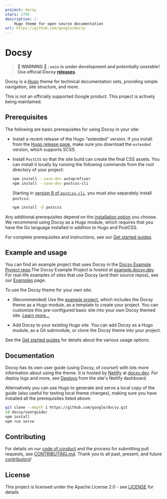 ```yaml
---
project: docsy
stars: 2795
description: |-
    Hugo theme for open source documentation
url: https://github.com/google/docsy
---
```


# Docsy

> **🚧 WARNING 🚧 : `main` is under development and potentially unstable! Use
> official Docsy [releases].**

Docsy is a [Hugo](https://gohugo.io) theme for technical documentation sets,
providing simple navigation, site structure, and more.

This is not an officially supported Google product. This project is actively
being maintained.

## Prerequisites

The following are basic prerequisites for using Docsy in your site:

- Install a recent release of the Hugo "extended" version. If you install from
  the [Hugo release page](https://github.com/gohugoio/hugo/releases), make sure
  you download the `extended` version, which supports SCSS.

- Install `PostCSS` so that the site build can create the final CSS assets. You
  can install it locally by running the following commands from the root
  directory of your project:

  ```sh
  npm install --save-dev autoprefixer
  npm install --save-dev postcss-cli
  ```

  Starting in
  [version 8 of `postcss-cli`](https://github.com/postcss/postcss-cli/blob/master/CHANGELOG.md),
  you must also separately install `postcss`:

  ```sh
  npm install -D postcss
  ```

Any additional prerequisites depend on the
[installation option](https://www.docsy.dev/docs/get-started/#installation-options)
you choose. We recommend using Docsy as a Hugo module, which requires that you
have the Go language installed in addition to Hugo and PostCSS.

For complete prerequisites and instructions, see our
[Get started guides](https://www.docsy.dev/docs/get-started/).

## Example and usage

You can find an example project that uses Docsy in the
[Docsy Example Project repo](https://github.com/google/docsy-example).The Docsy
Example Project is hosted at [example.docsy.dev](https://example.docsy.dev). For
real-life examples of sites that use Docsy (and their source repos), see our
[Examples](https://www.docsy.dev/docs/examples/) page.

To use the Docsy theme for your own site:

- (Recommended) Use the
  [example project](https://github.com/google/docsy-example), which includes the
  Docsy theme as a Hugo module, as a template to create your project. You can
  customize this pre-configured basic site into your own Docsy themed site.
  [Learn more...](https://github.com/google/docsy-example)

- Add Docsy to your existing Hugo site. You can add Docsy as a Hugo module, as a
  Git submodule, or clone the Docsy theme into your project.

See the [Get started guides](https://www.docsy.dev/docs/get-started/) for
details about the various usage options.

## Documentation

Docsy has its own user guide (using Docsy, of course!) with lots more
information about using the theme. It is hosted by [Netlify] at
[docsy.dev](https://docsy.dev). For deploy logs and more, see [Deploys] from the
site's Netlify dashboard.

Alternatively you can use Hugo to generate and serve a local copy of the guide
(also useful for testing local theme changes), making sure you have installed
all the prerequisites listed above:

```sh
git clone --depth 1 https://github.com/google/docsy.git
cd docsy/userguide/
npm install
npm run serve
```

## Contributing

For details on our [code of conduct] and the process for submitting pull
requests, see [CONTRIBUTING.md]. Thank you to all past, present, and future
[contributors]!

## License

This project is licensed under the Apache License 2.0 - see
[LICENSE](https://github.com/google/docsy/blob/main/LICENSE) for details

[code of conduct]:
  https://github.com/google/.github/blob/master/CODE_OF_CONDUCT.md
[CONTRIBUTING.md]: https://github.com/google/docsy/blob/main/CONTRIBUTING.md
[contributors]: https://github.com/google/docsy/graphs/contributors
[deploys]: https://app.netlify.com/sites/docsydocs/deploys
[netlify]: https://netlify.com
[releases]: https://github.com/google/docsy/releases


